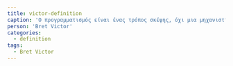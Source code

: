 ```yaml
---
title: victor-definition
caption: 'Ο προγραμματισμός είναι ένας τρόπος σκέψης, όχι μια μηχανιστική δεξιότητα. Το να μάθεις τους βρόγχους for δεν σημαίνει πως μαθαίνεις να προγραμματίζεις, όπως δεν σημαίνει πως μαθαίνεις να ζωγραφίζεις μαθαίνοντας για τα μολύβια.'
person: 'Bret Victor'
categories:
  - definition
tags:
  - Bret Victor
---
```

